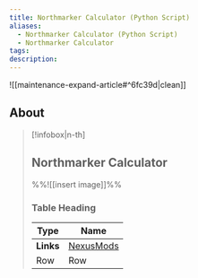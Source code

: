 ```yaml
---
title: Northmarker Calculator (Python Script)
aliases:
  - Northmarker Calculator (Python Script)
  - Northmarker Calculator
tags: 
description:
---
```


![[maintenance-expand-article#^6fc39d|clean]]

## About

> [!infobox|n-th]
> 
> ## Northmarker Calculator
> 
> %%![[insert image]]%%
> 
> ### Table Heading
> 
> | Type | Name |
> | --- | --- |
> | **Links** | [NexusMods](https://www.nexusmods.com/morrowind/mods/45587) |
> | Row | Row |